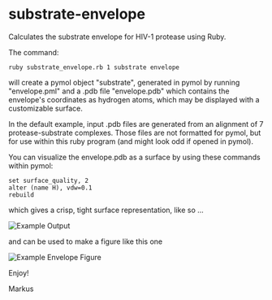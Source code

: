 # substrate-envelope
Calculates the substrate envelope for HIV-1 protease using Ruby.

The command:

    ruby substrate_envelope.rb 1 substrate envelope

will create a pymol object "substrate", generated in pymol by running "envelope.pml" and a .pdb file "envelope.pdb" which contains the envelope's coordinates as hydrogen atoms, which may be displayed with a customizable surface.

In the default example, input .pdb files are generated from an alignment of 7 protease-substrate complexes. Those files are not formatted for pymol, but for use within this ruby program (and might look odd if opened in pymol).

You can visualize the envelope.pdb as a surface by using these commands within pymol:

    set surface_quality, 2
    alter (name H), vdw=0.1
    rebuild

which gives a crisp, tight surface representation, like so ...

![Example Output](https://raw.githubusercontent.com/sshandilya/substrate-envelope/master/example.png "Example Output")

and can be used to make a figure like this one

![Example Envelope Figure](https://cloud.githubusercontent.com/assets/2875276/7483045/a09eabb0-f330-11e4-8570-8234c6d1340f.png "Example Envelope Figure")

Enjoy!

Markus
